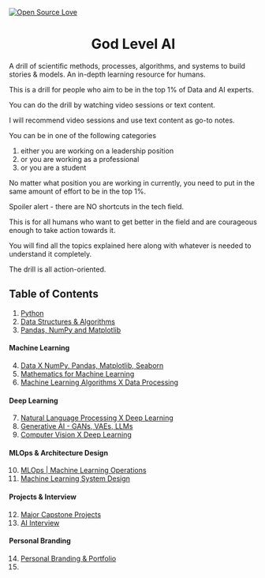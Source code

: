 [![Open Source Love](https://firstcontributions.github.io/open-source-badges/badges/open-source-v1/open-source.svg)](https://github.com/hemansnation/God-Level-AI)

<h1 align= "center" > God Level AI</h1>

A drill of scientific methods, processes, algorithms, and systems to build stories & models. An in-depth learning resource for humans.

This is a drill for people who aim to be in the top 1% of Data and AI experts.

You can do the drill by watching video sessions or text content.

I will recommend video sessions and use text content as go-to notes.

You can be in one of the following categories
1. either you are working on a leadership position
2. or you are working as a professional
3. or you are a student

No matter what position you are working in currently, you need to put in the same amount of effort to be in the top 1%.

Spoiler alert - there are NO shortcuts in the tech field.

This is for all humans who want to get better in the field and are courageous enough to take action towards it.

You will find all the topics explained here along with whatever is needed to understand it completely.

The drill is all action-oriented.

## Table of Contents

1. [Python](./01_Python/)
2. [Data Structures & Algorithms](/02_Data%20Structures%20and%20Algorithms/)
3. [Pandas, NumPy and Matplotlib](/03_Pandas%20NumPy%20Matplotlib/)

#### Machine Learning
4. [Data X NumPy, Pandas, Matplotlib, Seaborn]()
5. [Mathematics for Machine Learning]()
6. [Machine‌ ‌Learning‌ Algorithms X Data Processing]()

#### Deep Learning
7. [Natural Language Processing X Deep Learning]()
8. [Generative AI - GANs, VAEs, LLMs]()
9. [Computer Vision X Deep Learning]()

#### MLOps & Architecture Design
10. [MLOps | Machine Learning Operations]()
11. [Machine Learning System Design]()

#### Projects & Interview
12. [Major Capstone Projects]()
13. [AI Interview]()

#### Personal Branding
14. [Personal Branding & Portfolio]()
15. []()








